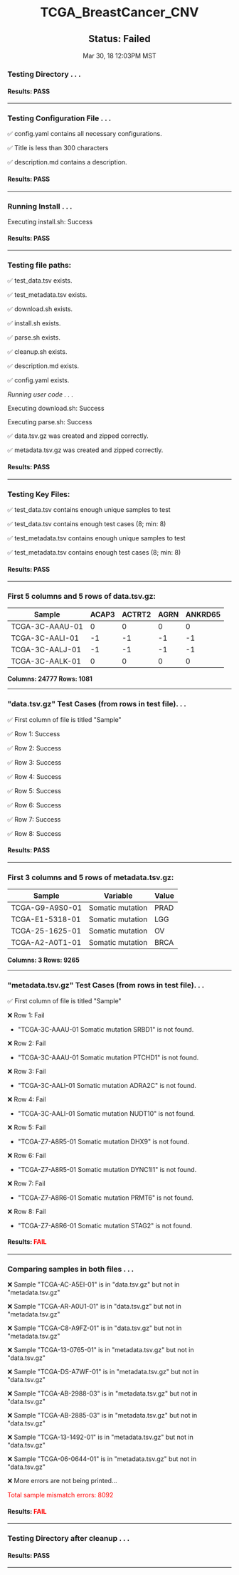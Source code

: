 <h1><center>TCGA_BreastCancer_CNV</center></h1>
<h2><center> Status: Failed </center></h2>
<center>Mar 30, 18 12:03PM MST</center>


### Testing Directory . . .

#### Results: PASS
---
### Testing Configuration File . . .

&#9989;	config.yaml contains all necessary configurations.

&#9989;	Title is less than 300 characters

&#9989;	description.md contains a description.

#### Results: PASS
---
### Running Install . . .

Executing install.sh: Success

#### Results: PASS
---

### Testing file paths:

&#9989;	test_data.tsv exists.

&#9989;	test_metadata.tsv exists.

&#9989;	download.sh exists.

&#9989;	install.sh exists.

&#9989;	parse.sh exists.

&#9989;	cleanup.sh exists.

&#9989;	description.md exists.

&#9989;	config.yaml exists.

*Running user code . . .*

Executing download.sh: Success

Executing parse.sh: Success

&#9989;	data.tsv.gz was created and zipped correctly.

&#9989;	metadata.tsv.gz was created and zipped correctly.

#### Results: PASS
---
### Testing Key Files:

&#9989;	test_data.tsv contains enough unique samples to test

&#9989;	test_data.tsv contains enough test cases (8; min: 8)

&#9989;	test_metadata.tsv contains enough unique samples to test

&#9989;	test_metadata.tsv contains enough test cases (8; min: 8)

#### Results: PASS
---

### First 5 columns and 5 rows of data.tsv.gz:

|	Sample	|	ACAP3	|	ACTRT2	|	AGRN	|	ANKRD65	|
|	---	|	---	|	---	|	---	|	---	|
|	TCGA-3C-AAAU-01	|	0	|	0	|	0	|	0	|
|	TCGA-3C-AALI-01	|	-1	|	-1	|	-1	|	-1	|
|	TCGA-3C-AALJ-01	|	-1	|	-1	|	-1	|	-1	|
|	TCGA-3C-AALK-01	|	0	|	0	|	0	|	0	|

**Columns: 24777 Rows: 1081**

---
### "data.tsv.gz" Test Cases (from rows in test file). . .

&#9989;	First column of file is titled "Sample"

&#9989;	Row 1: Success

&#9989;	Row 2: Success

&#9989;	Row 3: Success

&#9989;	Row 4: Success

&#9989;	Row 5: Success

&#9989;	Row 6: Success

&#9989;	Row 7: Success

&#9989;	Row 8: Success

#### Results: PASS
---
### First 3 columns and 5 rows of metadata.tsv.gz:

|	Sample	|	Variable	|	Value	|
|	---	|	---	|	---	|
|	TCGA-G9-A9S0-01	|	Somatic mutation	|	PRAD	|
|	TCGA-E1-5318-01	|	Somatic mutation	|	LGG	|
|	TCGA-25-1625-01	|	Somatic mutation	|	OV	|
|	TCGA-A2-A0T1-01	|	Somatic mutation	|	BRCA	|

**Columns: 3 Rows: 9265**

---
### "metadata.tsv.gz" Test Cases (from rows in test file). . .

&#9989;	First column of file is titled "Sample"

&#10060;	Row 1: Fail
- "TCGA-3C-AAAU-01	Somatic mutation	SRBD1" is not found.

&#10060;	Row 2: Fail
- "TCGA-3C-AAAU-01	Somatic mutation	PTCHD1" is not found.

&#10060;	Row 3: Fail
- "TCGA-3C-AALI-01	Somatic mutation	ADRA2C" is not found.

&#10060;	Row 4: Fail
- "TCGA-3C-AALI-01	Somatic mutation	NUDT10" is not found.

&#10060;	Row 5: Fail
- "TCGA-Z7-A8R5-01	Somatic mutation	DHX9" is not found.

&#10060;	Row 6: Fail
- "TCGA-Z7-A8R5-01	Somatic mutation	DYNC1I1" is not found.

&#10060;	Row 7: Fail
- "TCGA-Z7-A8R6-01	Somatic mutation	PRMT6" is not found.

&#10060;	Row 8: Fail
- "TCGA-Z7-A8R6-01	Somatic mutation	STAG2" is not found.

#### Results: **<font color="red">FAIL</font>**
---
### Comparing samples in both files . . .

&#10060;	 Sample "TCGA-AC-A5EI-01" is in "data.tsv.gz" but not in "metadata.tsv.gz"

&#10060;	 Sample "TCGA-AR-A0U1-01" is in "data.tsv.gz" but not in "metadata.tsv.gz"

&#10060;	 Sample "TCGA-C8-A9FZ-01" is in "data.tsv.gz" but not in "metadata.tsv.gz"

&#10060;	 Sample "TCGA-13-0765-01" is in "metadata.tsv.gz" but not in "data.tsv.gz"

&#10060;	 Sample "TCGA-DS-A7WF-01" is in "metadata.tsv.gz" but not in "data.tsv.gz"

&#10060;	 Sample "TCGA-AB-2988-03" is in "metadata.tsv.gz" but not in "data.tsv.gz"

&#10060;	 Sample "TCGA-AB-2885-03" is in "metadata.tsv.gz" but not in "data.tsv.gz"

&#10060;	 Sample "TCGA-13-1492-01" is in "metadata.tsv.gz" but not in "data.tsv.gz"

&#10060;	 Sample "TCGA-06-0644-01" is in "metadata.tsv.gz" but not in "data.tsv.gz"

&#10060;	 More errors are not being printed...

<font color="red">Total sample mismatch errors: 8092</font>

#### Results: **<font color="red">FAIL</font>**

---
### Testing Directory after cleanup . . .

#### Results: PASS
---
